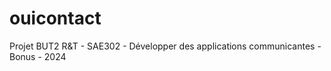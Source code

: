 # ouicontact
Projet BUT2 R&amp;T - SAE302 - Développer des applications communicantes - Bonus - 2024
